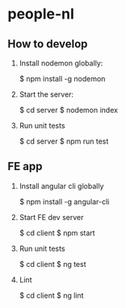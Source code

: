 # people-nl

## How to develop
1. Install nodemon globally:

    $ npm install -g nodemon
    
2. Start the server:

    $ cd server
    $ nodemon index

3. Run unit tests

    $ cd server
    $ npm run test
    
    
## FE app
1. Install angular cli globally

    $ npm install -g angular-cli

2. Start FE dev server

    $ cd client
    $ npm start

3. Run unit tests

    $ cd client
    $ ng test

4. Lint

    $ cd client
    $ ng lint
